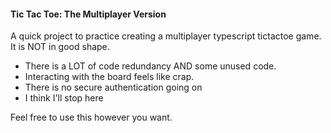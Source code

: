 #### Tic Tac Toe: The Multiplayer Version
A quick project to practice creating a multiplayer typescript tictactoe game. It is NOT in good shape.
- There is a LOT of code redundancy AND some unused code.
- Interacting with the board feels like crap.
- There is no secure authentication going on
- I think I'll stop here

Feel free to use this however you want.